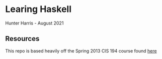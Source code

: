 # Learing Haskell
Hunter Harris - August 2021

## Resources
This repo is based heavily off the Spring 2013 CIS 194 course found [here](git@github.com:hharris56/LearnHaskell.git)


